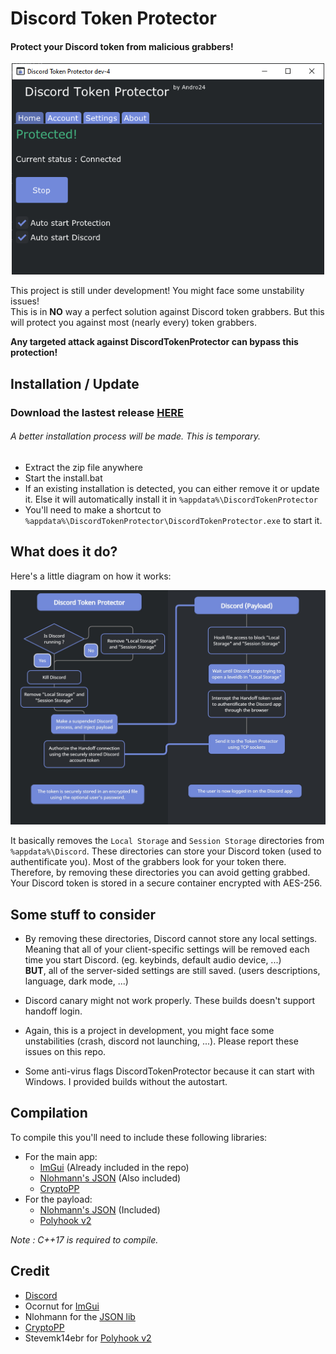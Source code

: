 # Discord Token Protector
#### Protect your Discord token from malicious grabbers!

<p align="center">
  <img width="500" src="DiscordTokenProtectorUI.png">
</p>

This project is still under development! You might face some unstability issues!\
This is in **NO** way a perfect solution against Discord token grabbers.
But this will protect you against most (nearly every) token grabbers.

**Any targeted attack against DiscordTokenProtector can bypass this protection!**

## Installation / Update

### Download the lastest release **[HERE](http://)**

###### A better installation process will be made. This is temporary.

* Extract the zip file anywhere
* Start the install.bat
* If an existing installation is detected, you can either remove it or update it. Else it will automatically install it in `%appdata%\DiscordTokenProtector`
* You'll need to make a shortcut to `%appdata%\DiscordTokenProtector\DiscordTokenProtector.exe` to start it.

## What does it do?

Here's a little diagram on how it works:

<p align="center">
  <img width="800" src="how_does_it_work.jpg">
</p>

It basically removes the `Local Storage` and `Session Storage` directories from `%appdata%\Discord`.
These directories can store your Discord token (used to authentificate you).
Most of the grabbers look for your token there. Therefore, by removing these directories you can avoid getting grabbed.\
Your Discord token is stored in a secure container encrypted with AES-256.

## Some stuff to consider

* By removing these directories, Discord cannot store any local settings.
Meaning that all of your client-specific settings will be removed each time you start Discord. (eg. keybinds, default audio device, ...)\
**BUT**, all of the server-sided settings are still saved. (users descriptions, language, dark mode, ...)

* Discord canary might not work properly. These builds doesn't support handoff login.

* Again, this is a project in development, you might face some unstabilities (crash, discord not launching, ...). Please report these issues on this repo.

* Some anti-virus flags DiscordTokenProtector because it can start with Windows. I provided builds without the autostart.

## Compilation

To compile this you'll need to include these following libraries:

- For the main app:
  * [ImGui](https://github.com/ocornut/imgui) (Already included in the repo)
  * [Nlohmann's JSON](https://github.com/nlohmann/json) (Also included)
  * [CryptoPP](https://www.cryptopp.com/#download)
- For the payload:
  * [Nlohmann's JSON](https://github.com/nlohmann/json) (Included)
  * [Polyhook v2](https://github.com/stevemk14ebr/PolyHook_2_0)

*Note : C++17 is required to compile.*

## Credit

* [Discord](https://discord.com/)
* Ocornut for [ImGui](https://github.com/ocornut/imgui)
* Nlohmann for the [JSON lib](https://github.com/nlohmann/json)
* [CryptoPP](https://www.cryptopp.com/)
* Stevemk14ebr for [Polyhook v2](https://github.com/stevemk14ebr/PolyHook_2_0)
